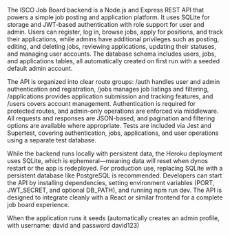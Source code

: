 The ISCO Job Board backend is a Node.js and Express REST API that powers a simple job posting and application platform. It uses SQLite for storage and JWT-based authentication with role support for user and admin. Users can register, log in, browse jobs, apply for positions, and track their applications, while admins have additional privileges such as posting, editing, and deleting jobs, reviewing applications, updating their statuses, and managing user accounts. The database schema includes users, jobs, and applications tables, all automatically created on first run with a seeded default admin account.

The API is organized into clear route groups: /auth handles user and admin authentication and registration, /jobs manages job listings and filtering, /applications provides application submission and tracking features, and /users covers account management. Authentication is required for protected routes, and admin-only operations are enforced via middleware. All requests and responses are JSON-based, and pagination and filtering options are available where appropriate. Tests are included via Jest and Supertest, covering authentication, jobs, applications, and user operations using a separate test database.

While the backend runs locally with persistent data, the Heroku deployment uses SQLite, which is ephemeral—meaning data will reset when dynos restart or the app is redeployed. For production use, replacing SQLite with a persistent database like PostgreSQL is recommended. Developers can start the API by installing dependencies, setting environment variables (PORT, JWT_SECRET, and optional DB_PATH), and running npm run dev. The API is designed to integrate cleanly with a React or similar frontend for a complete job board experience.

When the application runs it seeds (automatically creates an admin profile, with username: david and password david123)
